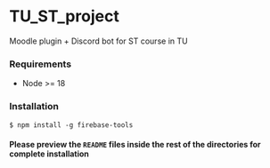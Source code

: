 # TU_ST_project

Moodle plugin + Discord bot for ST course in TU

### Requirements

- Node >= 18

### Installation

`$ npm install -g firebase-tools`

#### Please preview the `README` files inside the rest of the directories for complete installation
